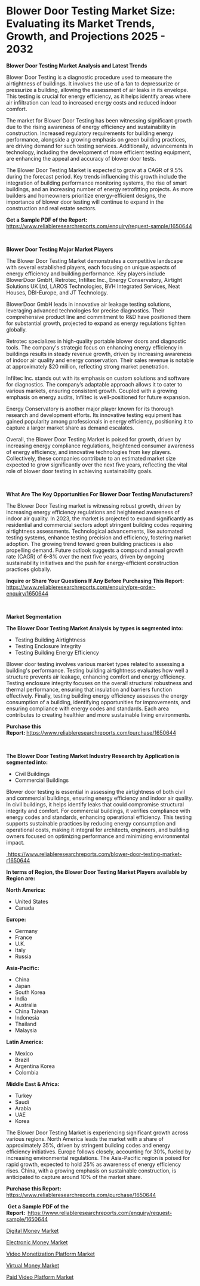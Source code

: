 <p><h1>Blower Door Testing Market Size: Evaluating its Market Trends, Growth, and Projections 2025 - 2032</h1></p><p><strong>Blower Door Testing Market Analysis and Latest Trends</strong></p>
<p><p>Blower Door Testing is a diagnostic procedure used to measure the airtightness of buildings. It involves the use of a fan to depressurize or pressurize a building, allowing the assessment of air leaks in its envelope. This testing is crucial for energy efficiency, as it helps identify areas where air infiltration can lead to increased energy costs and reduced indoor comfort. </p><p>The market for Blower Door Testing has been witnessing significant growth due to the rising awareness of energy efficiency and sustainability in construction. Increased regulatory requirements for building energy performance, alongside a growing emphasis on green building practices, are driving demand for such testing services. Additionally, advancements in technology, including the development of more efficient testing equipment, are enhancing the appeal and accuracy of blower door tests.</p><p>The Blower Door Testing Market is expected to grow at a CAGR of 9.5% during the forecast period. Key trends influencing this growth include the integration of building performance monitoring systems, the rise of smart buildings, and an increasing number of energy retrofitting projects. As more builders and homeowners prioritize energy-efficient designs, the importance of blower door testing will continue to expand in the construction and real estate sectors.</p></p>
<p><strong>Get a Sample PDF of the Report:&nbsp;</strong> <a href="https://www.reliableresearchreports.com/enquiry/request-sample/1650644?utm_campaign=114&utm_medium=2&utm_source=Github&utm_content=ia&utm_term=09032025&utm_id=blower-door-testing">https://www.reliableresearchreports.com/enquiry/request-sample/1650644</a></p>
<p>&nbsp;</p>
<p><strong>Blower Door Testing Major Market Players</strong></p>
<p><p>The Blower Door Testing Market demonstrates a competitive landscape with several established players, each focusing on unique aspects of energy efficiency and building performance. Key players include BlowerDoor GmbH, Retrotec, Infiltec Inc., Energy Conservatory, Airtight Solutions UK Ltd, LAROS Technologies, BVH Integrated Services, Neat Houses, DBI-Europe, and JT Technology.</p><p>BlowerDoor GmbH leads in innovative air leakage testing solutions, leveraging advanced technologies for precise diagnostics. Their comprehensive product line and commitment to R&D have positioned them for substantial growth, projected to expand as energy regulations tighten globally.</p><p>Retrotec specializes in high-quality portable blower doors and diagnostic tools. The company's strategic focus on enhancing energy efficiency in buildings results in steady revenue growth, driven by increasing awareness of indoor air quality and energy conservation. Their sales revenue is notable at approximately $20 million, reflecting strong market penetration.</p><p>Infiltec Inc. stands out with its emphasis on custom solutions and software for diagnostics. The company’s adaptable approach allows it to cater to various markets, ensuring consistent growth. Coupled with a growing emphasis on energy audits, Infiltec is well-positioned for future expansion.</p><p>Energy Conservatory is another major player known for its thorough research and development efforts. Its innovative testing equipment has gained popularity among professionals in energy efficiency, positioning it to capture a larger market share as demand escalates.</p><p>Overall, the Blower Door Testing Market is poised for growth, driven by increasing energy compliance regulations, heightened consumer awareness of energy efficiency, and innovative technologies from key players. Collectively, these companies contribute to an estimated market size expected to grow significantly over the next five years, reflecting the vital role of blower door testing in achieving sustainability goals.</p></p>
<p>&nbsp;</p>
<p><strong>What Are The Key Opportunities For Blower Door Testing Manufacturers?</strong></p>
<p><p>The Blower Door Testing market is witnessing robust growth, driven by increasing energy efficiency regulations and heightened awareness of indoor air quality. In 2023, the market is projected to expand significantly as residential and commercial sectors adopt stringent building codes requiring airtightness assessments. Technological advancements, like automated testing systems, enhance testing precision and efficiency, fostering market adoption. The growing trend toward green building practices is also propelling demand. Future outlook suggests a compound annual growth rate (CAGR) of 6-8% over the next five years, driven by ongoing sustainability initiatives and the push for energy-efficient construction practices globally.</p></p>
<p><strong>Inquire or Share Your Questions If Any Before Purchasing This Report:</strong> <a href="https://www.reliableresearchreports.com/enquiry/pre-order-enquiry/1650644?utm_campaign=114&utm_medium=2&utm_source=Github&utm_content=ia&utm_term=09032025&utm_id=blower-door-testing">https://www.reliableresearchreports.com/enquiry/pre-order-enquiry/1650644</a></p>
<p>&nbsp;</p>
<p><strong>Market Segmentation</strong></p>
<p><strong>The Blower Door Testing Market Analysis by types is segmented into:</strong></p>
<p><ul><li>Testing Building Airtightness</li><li>Testing Enclosure Integrity</li><li>Testing Building Energy Efficiency</li></ul></p>
<p><p>Blower door testing involves various market types related to assessing a building's performance. Testing building airtightness evaluates how well a structure prevents air leakage, enhancing comfort and energy efficiency. Testing enclosure integrity focuses on the overall structural robustness and thermal performance, ensuring that insulation and barriers function effectively. Finally, testing building energy efficiency assesses the energy consumption of a building, identifying opportunities for improvements, and ensuring compliance with energy codes and standards. Each area contributes to creating healthier and more sustainable living environments.</p></p>
<p><strong>Purchase this Report:&nbsp;</strong><a href="https://www.reliableresearchreports.com/purchase/1650644?utm_campaign=114&utm_medium=2&utm_source=Github&utm_content=ia&utm_term=09032025&utm_id=blower-door-testing">https://www.reliableresearchreports.com/purchase/1650644</a></p>
<p>&nbsp;</p>
<p><strong>The Blower Door Testing Market Industry Research by Application is segmented into:</strong></p>
<p><ul><li>Civil Buildings</li><li>Commercial Buildings</li></ul></p>
<p><p>Blower door testing is essential in assessing the airtightness of both civil and commercial buildings, ensuring energy efficiency and indoor air quality. In civil buildings, it helps identify leaks that could compromise structural integrity and comfort. For commercial buildings, it verifies compliance with energy codes and standards, enhancing operational efficiency. This testing supports sustainable practices by reducing energy consumption and operational costs, making it integral for architects, engineers, and building owners focused on optimizing performance and minimizing environmental impact.</p></p>
<p><a href="https://www.reliableresearchreports.com/blower-door-testing-market-r1650644?utm_campaign=114&utm_medium=2&utm_source=Github&utm_content=ia&utm_term=09032025&utm_id=blower-door-testing">&nbsp;https://www.reliableresearchreports.com/blower-door-testing-market-r1650644</a></p>
<p><strong>In terms of Region, the Blower Door Testing Market Players available by Region are:</strong></p>
<p>
    <p> <strong> North America: </strong>
        <ul>
            <li>United States</li>
            <li>Canada</li>
        </ul>
        </p> 
    <p> <strong> Europe: </strong>
        <ul>
            <li>Germany</li>
            <li>France</li>
            <li>U.K.</li>
            <li>Italy</li>
            <li>Russia</li>
        </ul>
        </p> 
    <p> <strong> Asia-Pacific: </strong>
        <ul>
            <li>China</li>
            <li>Japan</li>
            <li>South Korea</li>
            <li>India</li>
            <li>Australia</li>
            <li>China Taiwan</li>
            <li>Indonesia</li>
            <li>Thailand</li>
            <li>Malaysia</li>
        </ul>
        </p> 
    <p> <strong> Latin America: </strong>
        <ul>
            <li>Mexico</li>
            <li>Brazil</li>
            <li>Argentina Korea</li>
            <li>Colombia</li>
        </ul>
        </p> 
    <p> <strong> Middle East & Africa: </strong>
        <ul>
            <li>Turkey</li>
            <li>Saudi</li>
            <li>Arabia</li>
            <li>UAE</li>
            <li>Korea</li>
        </ul>
    </p>
    </p>
<p><p>The Blower Door Testing Market is experiencing significant growth across various regions. North America leads the market with a share of approximately 35%, driven by stringent building codes and energy efficiency initiatives. Europe follows closely, accounting for 30%, fueled by increasing environmental regulations. The Asia-Pacific region is poised for rapid growth, expected to hold 25% as awareness of energy efficiency rises. China, with a growing emphasis on sustainable construction, is anticipated to capture around 10% of the market share.</p></p>
<p><strong>Purchase this Report: </strong><a href="https://www.reliableresearchreports.com/purchase/1650644?utm_campaign=114&utm_medium=2&utm_source=Github&utm_content=ia&utm_term=09032025&utm_id=blower-door-testing">https://www.reliableresearchreports.com/purchase/1650644</a></p>
<p>&nbsp;<strong>Get a Sample PDF of the Report:&nbsp;&nbsp;</strong><a href="https://www.reliableresearchreports.com/enquiry/request-sample/1650644?utm_campaign=114&utm_medium=2&utm_source=Github&utm_content=ia&utm_term=09032025&utm_id=blower-door-testing">https://www.reliableresearchreports.com/enquiry/request-sample/1650644</a></p>
<p><strong></strong></p>
<p><p><a href="https://github.com/plawragarile/Market-Research-Report-List-1/blob/main/digital-money-market.md?utm_campaign=114&utm_medium=2&utm_source=Github&utm_content=ia&utm_term=09032025&utm_id=blower-door-testing">Digital Money Market</a></p><p><a href="https://github.com/hamremunazm4/Market-Research-Report-List-1/blob/main/electronic-money-market.md?utm_campaign=114&utm_medium=2&utm_source=Github&utm_content=ia&utm_term=09032025&utm_id=blower-door-testing">Electronic Money Market</a></p><p><a href="https://github.com/shopovdjondo/Market-Research-Report-List-1/blob/main/video-monetization-platform-market.md?utm_campaign=114&utm_medium=2&utm_source=Github&utm_content=ia&utm_term=09032025&utm_id=blower-door-testing">Video Monetization Platform Market</a></p><p><a href="https://github.com/boccalyver5k/Market-Research-Report-List-1/blob/main/virtual-money-market.md?utm_campaign=114&utm_medium=2&utm_source=Github&utm_content=ia&utm_term=09032025&utm_id=blower-door-testing">Virtual Money Market</a></p><p><a href="https://github.com/saeiddaemo/Market-Research-Report-List-1/blob/main/paid-video-platform-market.md?utm_campaign=114&utm_medium=2&utm_source=Github&utm_content=ia&utm_term=09032025&utm_id=blower-door-testing">Paid Video Platform Market</a></p></p>